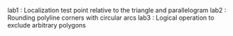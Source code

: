 lab1 : Localization test point relative to the triangle and parallelogram
lab2 : Rounding polyline corners with circular arcs
lab3 : Logical operation to exclude arbitrary polygons